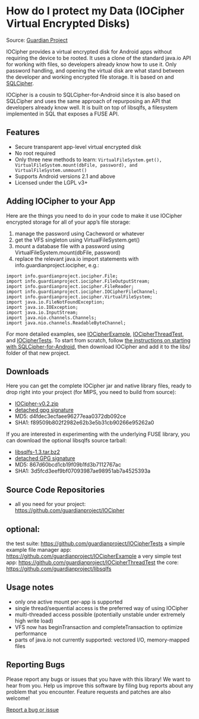 # How do I protect my Data (IOCipher Virtual Encrypted Disks)

Source: [Guardian Project](https://guardianproject.info/code/iocipher/)

IOCipher provides a virtual encrypted disk for Android apps without requiring the device to be rooted. It uses a clone of the standard java.io API for working with files, so developers already know how to use it. Only password handling, and opening the virtual disk are what stand between the developer and working encrypted file storage. It is based on and [SQLCipher](http://sqlcipher.net/).

IOCipher is a cousin to SQLCipher-for-Android since it is also based on SQLCipher and uses the same approach of repurposing an API that developers already know well. It is built on top of libsqlfs, a filesystem implemented in SQL that exposes a FUSE API.

## Features
- Secure transparent app-level virtual encrypted disk
- No root required
- Only three new methods to learn: `VirtualFileSystem.get(), VirtualFileSystem.mount(dbFile, password), and VirtualFileSystem.unmount()`
- Supports Android versions 2.1 and above
- Licensed under the LGPL v3+

## Adding IOCipher to your App

Here are the things you need to do in your code to make it use IOCipher encrypted storage for all of your app’s file storage:

1. manage the password using Cacheword or whatever
1. get the VFS singleton using VirtualFileSystem.get()
1. mount a database file with a password using VirtualFileSystem.mount(dbFile, password)
1. replace the relevant java.io import statements with info.guardianproject.iocipher, e.g.:
```
import info.guardianproject.iocipher.File;
import info.guardianproject.iocipher.FileOutputStream;
import info.guardianproject.iocipher.FileReader;
import info.guardianproject.iocipher.IOCipherFileChannel;
import info.guardianproject.iocipher.VirtualFileSystem;
import java.io.FileNotFoundException;
import java.io.IOException;
import java.io.InputStream;
import java.nio.channels.Channels;
import java.nio.channels.ReadableByteChannel;
```

For more detailed examples, see [IOCipherExample](https://github.com/guardianproject/IOCipherExample), [IOCipherThreadTest](https://github.com/guardianproject/IOCipherThreadTest), and [IOCipherTests](https://github.com/guardianproject/IOCipherTests). To start from scratch, follow [the instructions on starting with SQLCipher-for-Android](https://www.zetetic.net/sqlcipher/sqlcipher-for-android/), then download IOCipher and add it to the libs/ folder of that new project.

## Downloads
Here you can get the complete IOCipher jar and native library files, ready to drop right into your project (for MIPS, you need to build from source):

* [IOCipher-v0.2.zip](https://guardianproject.info/releases/IOCipher-v0.3.zip)
* [detached gpg signature](https://guardianproject.info/releases/IOCipher-v0.3.zip.sig)
* MD5: d4fdec3ecfaee96277eaa0372db092ce
* SHA1: f89509b802f2982e62b3e5b31cb90266e95262a0

If you are interested in experimenting with the underlying FUSE library, you can download the optional libsqlfs source tarball:

* [libsqlfs-1.3.tar.bz2](https://guardianproject.info/releases/libsqlfs-1.3.1.tar.bz2)
* [detached GPG signature](https://guardianproject.info/releases/libsqlfs-1.3.1.tar.bz2.sig)
* MD5: 867d60bcd1cb19f09b1fd3b7112767ac
* SHA1: 3d5fcd3eef9bf07093987ae98951ab7a4525393a

## Source Code Repositories
* all you need for your project: https://github.com/guardianproject/IOCipher


## optional:
the test suite: https://github.com/guardianproject/IOCipherTests
a simple example file manager app: https://github.com/guardianproject/IOCipherExample
a very simple test app: https://github.com/guardianproject/IOCipherThreadTest
the core: https://github.com/guardianproject/libsqlfs

## Usage notes
* only one active mount per-app is supported
* single thread/sequential access is the preferred way of using IOCipher
* multi-threaded access possible (potentially unstable under extremely high write load)
* VFS now has beginTransaction and completeTransaction to optimize performance
* parts of java.io not currently supported: vectored I/O, memory-mapped files

## Reporting Bugs
Please report any bugs or issues that you have with this library! We want to hear from you. Help us improve this software by filing bug reports about any problem that you encounter. Feature requests and patches are also welcome!

[Report a bug or issue](https://dev.guardianproject.info/projects/iocipher/issues/new)